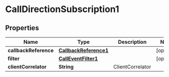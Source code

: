 
# CallDirectionSubscription1

## Properties
Name | Type | Description | Notes
------------ | ------------- | ------------- | -------------
**callbackReference** | [**CallbackReference1**](CallbackReference1.md) |  |  [optional]
**filter** | [**CallEventFilter1**](CallEventFilter1.md) |  |  [optional]
**clientCorrelator** | **String** | ClientCorrelator | 



